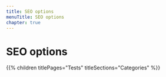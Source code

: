 ```yaml
---
title: SEO options
menuTitle: SEO options
chapter: true
---
```


# SEO options

{{% children titlePages="Tests" titleSections="Categories" %}}
